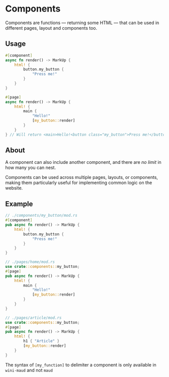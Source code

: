 # Components

Components are functions — returning some HTML — that can be used in different pages, layout and components too.

## Usage
```rs
#[component]
async fn render() -> MarkUp {
    html! {
        button.my_button {
            "Press me!"
        }
    }
}

#[page]
async fn render() -> MarkUp {
    html! {
        main {
            "Hello!"
            [my_button::render]
        }
    }
} // Will return <main>Hello!<button class="my_button">Press me!</button></main>
```

## About

A component can also include another component, and there are _no limit_ in how many you can nest.

Components can be used across multiple pages, layouts, or components, making them particularly useful for implementing common logic on the website.


## Example

```rs
// ./components/my_button/mod.rs
#[component]
pub async fn render() -> MarkUp {
    html! {
        button.my_button {
            "Press me!"
        }
    }
}

// ./pages/home/mod.rs
use crate::components::my_button;
#[page]
pub async fn render() -> MarkUp {
    html! {
        main {
            "Hello!"
            [my_button::render]
        }
    }
}

// ./pages/article/mod.rs
use crate::components::my_button;
#[page]
pub async fn render() -> MarkUp {
    html! {
        h1 { "Article" }
        [my_button::render]
    }
}
```

<div class="note">

The syntax of `[my_function]` to delimiter a component is only available in `wini-maud` and not `maud`

</div>
